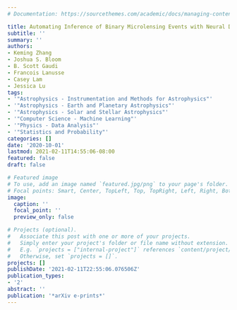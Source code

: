 ```yaml
---
# Documentation: https://sourcethemes.com/academic/docs/managing-content/

title: Automating Inference of Binary Microlensing Events with Neural Density Estimation
subtitle: ''
summary: ''
authors:
- Keming Zhang
- Joshua S. Bloom
- B. Scott Gaudi
- Francois Lanusse
- Casey Lam
- Jessica Lu
tags:
- '"Astrophysics - Instrumentation and Methods for Astrophysics"'
- '"Astrophysics - Earth and Planetary Astrophysics"'
- '"Astrophysics - Solar and Stellar Astrophysics"'
- '"Computer Science - Machine Learning"'
- '"Physics - Data Analysis"'
- '"Statistics and Probability"'
categories: []
date: '2020-10-01'
lastmod: 2021-02-11T14:55:06-08:00
featured: false
draft: false

# Featured image
# To use, add an image named `featured.jpg/png` to your page's folder.
# Focal points: Smart, Center, TopLeft, Top, TopRight, Left, Right, BottomLeft, Bottom, BottomRight.
image:
  caption: ''
  focal_point: ''
  preview_only: false

# Projects (optional).
#   Associate this post with one or more of your projects.
#   Simply enter your project's folder or file name without extension.
#   E.g. `projects = ["internal-project"]` references `content/project/deep-learning/index.md`.
#   Otherwise, set `projects = []`.
projects: []
publishDate: '2021-02-11T22:55:06.076506Z'
publication_types:
- '2'
abstract: ''
publication: '*arXiv e-prints*'
---
```

